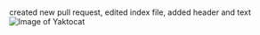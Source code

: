 # <h1>
created new pull request, edited index file, added header and text
![Image of Yaktocat](https://octodex.github.com/images/yaktocat.png)
